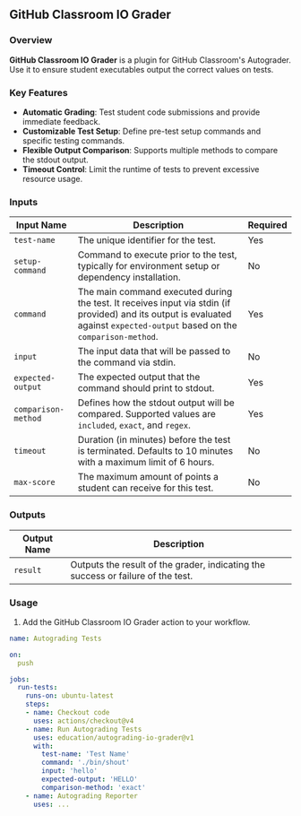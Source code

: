 ## GitHub Classroom IO Grader

### Overview
**GitHub Classroom IO Grader** is a plugin for GitHub Classroom's Autograder. Use it to ensure student executables output the correct values on tests.

### Key Features
- **Automatic Grading**: Test student code submissions and provide immediate feedback.
- **Customizable Test Setup**: Define pre-test setup commands and specific testing commands.
- **Flexible Output Comparison**: Supports multiple methods to compare the stdout output.
- **Timeout Control**: Limit the runtime of tests to prevent excessive resource usage.

### Inputs

| Input Name | Description | Required |
|------------|-------------|----------|
| `test-name` | The unique identifier for the test. | Yes |
| `setup-command` | Command to execute prior to the test, typically for environment setup or dependency installation.| No |
| `command` | The main command executed during the test. It receives input via stdin (if provided) and its output is evaluated against `expected-output` based on the `comparison-method`. | Yes |
| `input` | The input data that will be passed to the command via stdin. | No |
| `expected-output` | The expected output that the command should print to stdout. | Yes |
| `comparison-method` | Defines how the stdout output will be compared. Supported values are `included`, `exact`, and `regex`. | Yes |
| `timeout` | Duration (in minutes) before the test is terminated. Defaults to 10 minutes with a maximum limit of 6 hours.| No |
| `max-score` | The maximum amount of points a student can receive for this test.| No |


### Outputs

| Output Name | Description |
|-------------|-------------|
| `result` | Outputs the result of the grader, indicating the success or failure of the test. |

### Usage

1. Add the GitHub Classroom IO Grader action to your workflow.

```yaml
name: Autograding Tests

on:
  push

jobs:
  run-tests:
    runs-on: ubuntu-latest
    steps:
    - name: Checkout code
      uses: actions/checkout@v4
    - name: Run Autograding Tests
      uses: education/autograding-io-grader@v1
      with:
        test-name: 'Test Name'
        command: './bin/shout'
        input: 'hello'
        expected-output: 'HELLO'
        comparison-method: 'exact'
    - name: Autograding Reporter
      uses: ...

